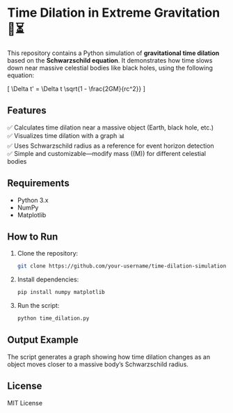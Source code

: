 # Time Dilation in Extreme Gravitation 🌌⏳

This repository contains a Python simulation of **gravitational time dilation** based on the **Schwarzschild equation**. It demonstrates how time slows down near massive celestial bodies like black holes, using the following equation:

\[
\Delta t' = \Delta t \sqrt{1 - \frac{2GM}{rc^2}}
\]

## Features
✅ Calculates time dilation near a massive object (Earth, black hole, etc.)  
✅ Visualizes time dilation with a graph 📊  
✅ Uses Schwarzschild radius as a reference for event horizon detection  
✅ Simple and customizable—modify mass (\(M\)) for different celestial bodies  

## Requirements
- Python 3.x  
- NumPy  
- Matplotlib  

## How to Run
1. Clone the repository:
   ```sh
   git clone https://github.com/your-username/time-dilation-simulation.git
   ```
2. Install dependencies:
   ```sh
   pip install numpy matplotlib
   ```
3. Run the script:
   ```sh
   python time_dilation.py
   ```

## Output Example
The script generates a graph showing how time dilation changes as an object moves closer to a massive body’s Schwarzschild radius.  

## License
MIT License

